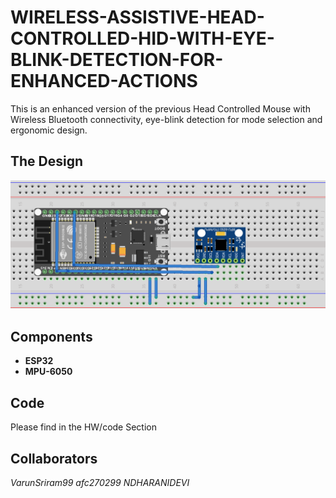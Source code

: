 # WIRELESS-ASSISTIVE-HEAD-CONTROLLED-HID-WITH-EYE-BLINK-DETECTION-FOR-ENHANCED-ACTIONS
This is an enhanced version of the previous Head Controlled Mouse with Wireless Bluetooth connectivity, eye-blink detection for mode selection and ergonomic design.

## The Design
![](images/BT%20HCM.png)

## Components

* __ESP32__
* __MPU-6050__

## Code

Please find in the HW/code Section

## Collaborators

_VarunSriram99_
_afc270299_
_NDHARANIDEVI_
